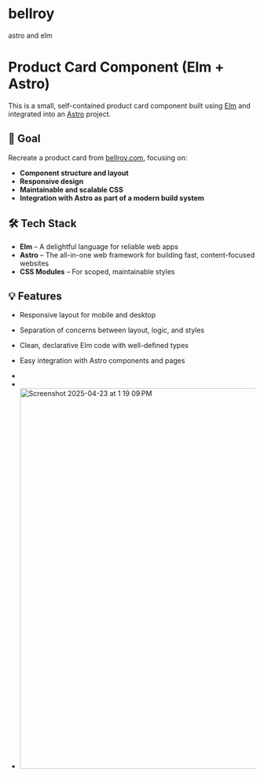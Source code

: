 # bellroy
astro and elm
# Product Card Component (Elm + Astro)

This is a small, self-contained product card component built using [Elm](https://elm-lang.org/) and integrated into an [Astro](https://astro.build/) project.

## 🎯 Goal

Recreate a product card from [bellroy.com](https://bellroy.com), focusing on:

- **Component structure and layout**
- **Responsive design**
- **Maintainable and scalable CSS**
- **Integration with Astro as part of a modern build system**

## 🛠 Tech Stack

- **Elm** – A delightful language for reliable web apps
- **Astro** – The all-in-one web framework for building fast, content-focused websites
- **CSS Modules** – For scoped, maintainable styles

## 💡 Features

- Responsive layout for mobile and desktop
- Separation of concerns between layout, logic, and styles
- Clean, declarative Elm code with well-defined types
- Easy integration with Astro components and pages
-

-
- <img width="775" alt="Screenshot 2025-04-23 at 1 19 09 PM" src="https://github.com/user-attachments/assets/b2fc46c9-05dd-431c-a1dd-e4b0926ea0ee" />




